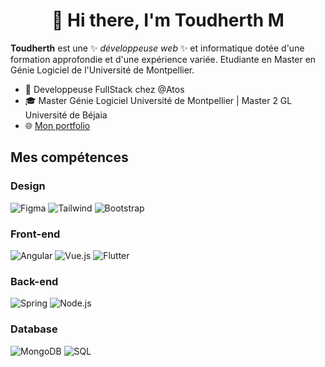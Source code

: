 <h1 align="center">👋 Hi there, I'm Toudherth M</h1>



**Toudherth** est une ✨ _développeuse web_ ✨ et informatique dotée d'une formation approfondie et d'une expérience variée. Etudiante en Master en Génie Logiciel de l'Université de Montpellier.



* 🌱 Developpeuse FullStack chez @Atos
* 🎓 Master Génie Logiciel Université de Montpellier | Master 2 GL Université de Béjaia
* 🌐 [Mon portfolio](https://portfolio-toudherths-projects.vercel.app/)

## Mes compétences

### Design
<p align="left">
  <img alt="Figma" src="https://img.shields.io/badge/-Figma-F24E1E?style=for-the-badge&logo=figma&logoColor=white" />
  <img alt="Tailwind" src="https://img.shields.io/badge/-Tailwind_CSS-38B2AC?style=for-the-badge&logo=tailwind-css&logoColor=white" />
  <img alt="Bootstrap" src="https://img.shields.io/badge/-Bootstrap-7952B3?style=for-the-badge&logo=bootstrap&logoColor=white" />
</p>

### Front-end
<p align="left">
  <img alt="Angular" src="https://img.shields.io/badge/-Angular-DD0031?style=for-the-badge&logo=angular&logoColor=white" />
  <img alt="Vue.js" src="https://img.shields.io/badge/-Vue.js-35495E?style=for-the-badge&logo=vue.js&logoColor=4FC08D" />
  <img alt="Flutter" src="https://img.shields.io/badge/-Flutter-02569B?style=for-the-badge&logo=flutter&logoColor=white" />
</p>

### Back-end
<p align="left">
  <img alt="Spring" src="https://img.shields.io/badge/-Spring_Boot-6DB33F?style=for-the-badge&logo=spring-boot&logoColor=white" />
  <img alt="Node.js" src="https://img.shields.io/badge/-Node.js-43853D?style=for-the-badge&logo=node-dot-js&logoColor=white" />
</p>

### Database
<p align="left">
  <img src="https://img.shields.io/badge/-MongoDB-47A248?style=flat-square&logo=mongodb&logoColor=white" alt="MongoDB"/>
  <img src="https://img.shields.io/badge/-SQL-4479A1?style=flat-square&logo=amazon-dynamodb&logoColor=white" alt="SQL"/> 
</p
